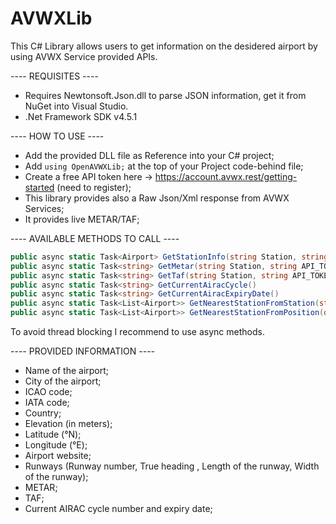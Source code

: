 # AVWXLib
This C# Library allows users to get information on the desidered airport by using AVWX Service provided APIs.

---- REQUISITES ----

- Requires Newtonsoft.Json.dll to parse JSON information, get it from NuGet into Visual Studio.
- .Net Framework SDK v4.5.1

---- HOW TO USE ----
- Add the provided DLL file as Reference into your C# project;
- Add `using OpenAVWXLib;` at the top of your Project code-behind file;
- Create a free API token here → https://account.avwx.rest/getting-started (need to register);
- This library provides also a Raw Json/Xml response from AVWX Services;
- It provides live METAR/TAF;

---- AVAILABLE METHODS TO CALL ----
```cs
public async static Task<Airport> GetStationInfo(string Station, string API_TOKEN)
public async static Task<string> GetMetar(string Station, string API_TOKEN)
public async static Task<string> GetTaf(string Station, string API_TOKEN)
public async static Task<string> GetCurrentAiracCycle()
public async static Task<string> GetCurrentAiracExpiryDate()
public async static Task<List<Airport>> GetNearestStationFromStation(string Station, int numberOfStations, bool onlyAirports, string API_TOKEN)
public async static Task<List<Airport>> GetNearestStationFromPosition(double latitude, double longitude, int numberOfStations, bool onlyAirports, string API_TOKEN)
```

To avoid thread blocking I recommend to use async methods.

---- PROVIDED INFORMATION ----
- Name of the airport;
- City of the airport;
- ICAO code;
- IATA code;
- Country;
- Elevation (in meters);
- Latitude (°N);
- Longitude (°E);
- Airport website;
- Runways (Runway number, True heading , Length of the runway, Width of the runway);
- METAR;
- TAF;
- Current AIRAC cycle number and expiry date;
